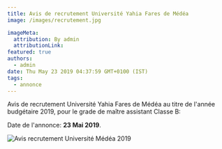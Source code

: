 ```yaml
---
title: Avis de recrutement Université Yahia Fares de Médéa
image: /images/recrutement.jpg

imageMeta:
  attribution: By admin
  attributionLink:
featured: true
authors:
  - admin
date: Thu May 23 2019 04:37:59 GMT+0100 (IST)
tags:
  - annonce
---
```


Avis de recrutement Université Yahia Fares de Médéa au titre de l'année budgétaire 2019, pour le grade de maître assistant Classe B:

Date de l'annonce: **23 Mai 2019**.

![Avis recrutement Université Médéa 2019](/images/avis_de_recrutement_medea.jpg)
